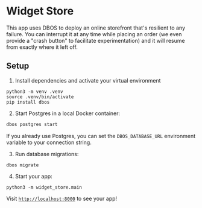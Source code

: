 # Widget Store

This app uses DBOS to deploy an online storefront that's resilient to any failure.
You can interrupt it at any time while placing an order (we even provide a "crash button" to facilitate experimentation) and it will resume from exactly where it left off.

## Setup

1. Install dependencies and activate your virtual environment

```shell
python3 -m venv .venv
source .venv/bin/activate
pip install dbos
```

2. Start Postgres in a local Docker container:

```bash
dbos postgres start
```

If you already use Postgres, you can set the `DBOS_DATABASE_URL` environment variable to your connection string.

3. Run database migrations:

```shell
dbos migrate
```

4. Start your app:

```shell
python3 -m widget_store.main
```

Visit [`http://localhost:8000`](http://localhost:8000) to see your app!